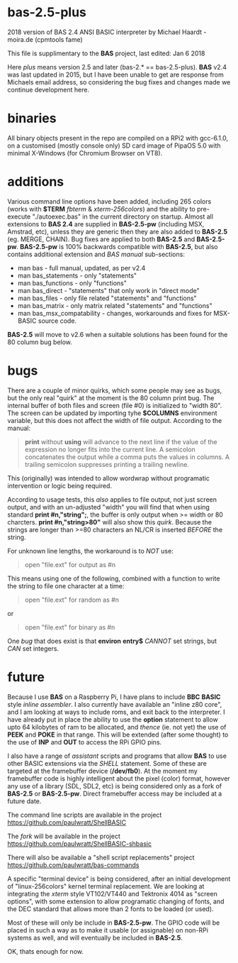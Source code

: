 # bas-2.5-plus
2018 version of BAS 2.4 ANSI BASIC interpreter by Michael Haardt - moira.de (cpmtools fame)

This file is supplimentary to the **BAS** project, 
last edited: Jan 6 2018

Here _plus_ means version 2.5 and later (bas-2.* == bas-2.5-plus). **BAS** v2.4 was last updated in 2015, but I have been unable to get are response from Michaels email address, so considering the bug fixes and changes made we continue development here.

# binaries
All binary objects present in the repo are compiled on a RPi2 with gcc-6.1.0, on a customised (mostly console only) SD card image of PipaOS 5.0 with minimal X-Windows (for Chromium Browser on VT8).

# additions
Various command line options have been added, including 265 colors (works with **$TERM** _fbterm_ & _xterm-256colors_) and the ability to pre-execute "./autoexec.bas" in the current directory on startup. Almost all extensions to **BAS 2.4** are supplied in **BAS-2.5-pw** (including MSX, Amstrad, etc), unless they are generic then they are also added to  **BAS-2.5** (eg. MERGE, CHAIN). Bug fixes are applied to both **BAS-2.5** and **BAS-2.5-pw**. **BAS-2.5-pw** is 100% backwards compatible with **BAS-2.5**, but also contains additional extension and _BAS_ _manual_ sub-sections:

  * man bas - full manual, updated, as per v2.4
  * man bas_statements - only "statements"
  * man bas_functions - only "functions"
  * man bas_direct - "statements" that only work in "direct mode"
  * man bas_files - only file related "statements" and "functions"
  * man bas_matrix - only matrix related "statements" and "functions"
  * man bas_msx_compatability - changes, workarounds and fixes for MSX-BASIC source code.

**BAS-2.5** will move to v2.6 when a suitable solutions has been found for the 80 column bug below.

# bugs
There are a couple of minor quirks, which some people may see as bugs, but the only real "quirk" at the moment is the 80 column print bug. The internal buffer of both files and screen (file #0) is initialized to "width 80". The screen can be updated by importing tyhe **$COLUMNS** environment variable, but this does not affect the width of file output. According to the manual:

> **print** without **using** will advance to the next line if the value of the expression no longer fits into the current line.
> A semicolon concatenates the output while a comma puts the values in columns.
> A trailing semicolon suppresses printing a trailing newline.

This (originally) was intended to allow wordwrap without programatic intervention or logic being required.

According to usage tests, this _also_ applies to file output, not just screen output, and with an un-adjusted "width" you will find that when using standard **print #n,"string";**, the buffer is only output when >= width or 80 charcters. **print #n,"string>80"** will also show this _quirk_. Because the strings are longer than >=80 characters an NL/CR is inserted _BEFORE_ the string.

For unknown line lengths, the workaround is to _NOT_ use:

> open "file.ext" for output as #n

This means using one of the following, combined with a function to write the string to file one character at a time:

> open "file.ext" for random as #n

or

> open "file.ext" for binary as #n

One _bug_ that does exist is that **environ** **entry$** _CANNOT_ set strings, but _CAN_ set integers.

# future
Because I use **BAS** on a Raspberry Pi, I have plans to include **BBC** **BASIC** style _inline_ _assembler_. I also currently have available an "inline z80 core", and I am looking at ways to include roms, and exit back to the interpreter. I have already put in place the ability to use the **option** statement to allow upto 64 kilobytes of ram to be allocated, and _thence_ (ie. not yet) the use of **PEEK** and **POKE** in that range. This will be extended (after some thought) to the use of **INP** and **OUT** to access the RPi GPIO pins.

I also have a range of _assistant_ scripts and programs that allow **BAS** to use other BASIC extensions via the _SHELL_ statement. Some of these are targeted at the framebuffer device (**/dev/fb0**). At the moment my framebuffer code is highly intelligent about the pixel (color) format, however any use of a library (SDL, SDL2, etc) is being considered only as a fork of **BAS-2.5** or **BAS-2.5-pw**. Direct framebuffer access may be included at a future date.

The command line scripts are available in the project https://github.com/paulwratt/ShellBASIC

The _fork_ will be available in the project https://github.com/paulwratt/ShellBASIC-shbasic

There will also be available a "shell script replacements" project https://github.com/paulwratt/bas-commands

A specific "terminal device" is being considered, after an initial development of "linux-256colors" kernel terminal replacement. We are looking at integrating the _xterm_ style VT102/VT440 and Tektronix 4014 as "screen options", with some extension to allow programatic changing of fonts, and the DEC standard that allows more than 2 fonts to be loaded (or used).

Most of these will only be include in **BAS-2.5-pw**. The GPIO code will be placed in such a way as to make it usable (or assignable) on non-RPi systems as well, and will eventually be included in **BAS-2.5**.

OK, thats enough for now.
